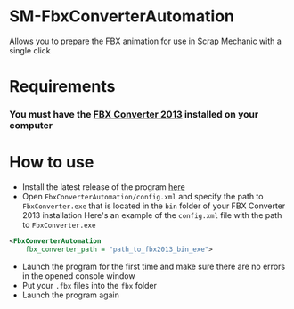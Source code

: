 # SM-FbxConverterAutomation

Allows you to prepare the FBX animation for use in Scrap Mechanic with a single click

# Requirements
### You must have the [FBX Converter 2013](https://aps.autodesk.com/developer/overview/fbx-converter-archives) installed on your computer

# How to use
- Install the latest release of the program [here](https://github.com/QuestionableM/SM-FbxConverterAutomation/releases/latest)
- Open `FbxConverterAutomation/config.xml` and specify the path to `FbxConverter.exe` that is located in the `bin` folder of your FBX Converter 2013 installation
Here's an example of the `config.xml` file with the path to `FbxConverter.exe`
```xml
<FbxConverterAutomation
    fbx_converter_path = "path_to_fbx2013_bin_exe">
```
- Launch the program for the first time and make sure there are no errors in the opened console window
- Put your `.fbx` files into the `fbx` folder
- Launch the program again
